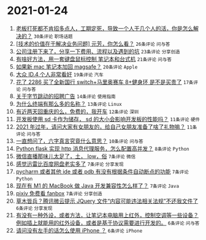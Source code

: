 # 2021-01-24

1. [老板打死都不肯招多点人，工期定死，导致一个人干几个人的活，你是怎么解决的？](https://www.v2ex.com/t/747824) `30条评论` `职场话题`
1. [[技术的价值在于解决业务问题] 元芳，你怎么看？](https://www.v2ex.com/t/747800) `26条评论` `问与答`
1. [公司注册下来了，分享一下费用、流程以及遇到的坑](https://www.v2ex.com/t/747843) `23条评论` `分享创造`
1. [有啥好方法，用一套键盘鼠标控制 笔记本和台式机](https://www.v2ex.com/t/747842) `21条评论` `问与答`
1. [如果新 mac 笔记本加回 magsafe？](https://www.v2ex.com/t/747820) `20条评论` `Apple`
1. [大众 ID.4,个人非常看好](https://www.v2ex.com/t/747823) `19条评论` `汽车`
1. [花了 2286 买了全新国行 switch+马里奥赛车 8+健身环 是不是买贵了](https://www.v2ex.com/t/747831) `17条评论` `问与答`
1. [关于字节跳动的招聘广告](https://www.v2ex.com/t/747825) `14条评论` `使用指南`
1. [为什么终端有那么多的名称？](https://www.v2ex.com/t/747815) `13条评论` `Linux`
1. [有近两天回重庆的么，免费的，我开车](https://www.v2ex.com/t/747794) `12条评论` `深圳`
1. [开发板使用 sd 卡作为储存， sd 的大小会影响开发板的性能吗？](https://www.v2ex.com/t/747845) `11条评论` `硬件`
1. [2021 年过年，请问大家有女朋友的，给自己女朋友准备了啥了礼物嘛？](https://www.v2ex.com/t/747805) `11条评论` `问与答`
1. [一直想问了，六字真言究竟什么意思？](https://www.v2ex.com/t/747865) `10条评论` `问与答`
1. [Python flask 实现 http 消息代理服务，怎么配置高并发？](https://www.v2ex.com/t/747840) `8条评论` `Python`
1. [微信直播那味儿太足了，土， low，俗](https://www.v2ex.com/t/747868) `7条评论` `微信`
1. [感觉迅雷比百度网盘老实多了](https://www.v2ex.com/t/747861) `7条评论` `分享发现`
1. [pycharm 或者其他 ide 或者 pdb 有没有根据条件自动断点的功能](https://www.v2ex.com/t/747826) `7条评论` `Python`
1. [现在有 M1 的 MacBook 做 Java 开发兼容性怎么样了？](https://www.v2ex.com/t/747818) `7条评论` `Java`
1. [pixiv 免费看 fanbox](https://www.v2ex.com/t/747804) `7条评论` `分享创造`
1. [草木皆兵？腾讯微云提示 JQuery 文件“内容可能违法相关法规”不还我文件了](https://www.v2ex.com/t/747875) `6条评论` `分享发现`
1. [有没有一种外设，或者方法，让笔记本电脑用上红外，控制空调等一些设备？例如插上就能用的红外设备，或者是基于协议需要进行开发的。](https://www.v2ex.com/t/747832) `6条评论` `问与答`
1. [请问没有左手的话怎么使用 iPhone ？](https://www.v2ex.com/t/747809) `6条评论` `iPhone`
